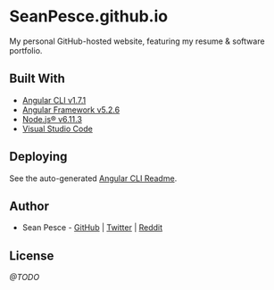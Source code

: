 # SeanPesce.github.io  

My personal GitHub-hosted website, featuring my resume & software portfolio.  


## Built With  

 * [Angular CLI v1.7.1](https://cli.angular.io/)  
 * [Angular Framework v5.2.6](https://angular.io/)  
 * [Node.js® v6.11.3](https://nodejs.org)  
 * [Visual Studio Code](https://code.visualstudio.com/)  


## Deploying  

See the auto-generated [Angular CLI Readme](Readme_AngularCLI.md).  


## Author  

 * Sean Pesce - [GitHub](https://github.com/SeanPesce) | [Twitter](https://twitter.com/SeanPesce) | [Reddit](https://www.reddit.com/u/SeanPesce)  


## License  

*@TODO*  

